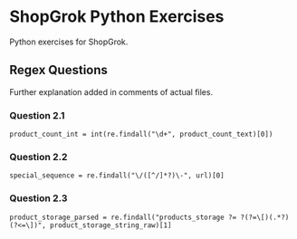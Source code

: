# ShopGrok Python Exercises

Python exercises for ShopGrok.

## Regex Questions

Further explanation added in comments of actual files.

### Question 2.1

`product_count_int = int(re.findall("\d+", product_count_text)[0])`

### Question 2.2

`special_sequence = re.findall("\/([^/]*?)\-", url)[0]`

### Question 2.3

`product_storage_parsed = re.findall("products_storage ?= ?(?=\[)(.*?)(?<=\])", product_storage_string_raw)[1]`
